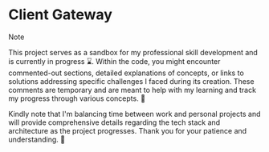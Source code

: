 # Client Gateway

> [!NOTE]
> This project serves as a sandbox for my professional skill development and is currently in progress :hourglass:. Within the code, you might encounter commented-out sections, detailed explanations of concepts, or links to solutions addressing specific challenges I faced during its creation. These comments are temporary and are meant to help with my learning and track my progress through various concepts. :nut_and_bolt:
>
> Kindly note that I'm balancing time between work and personal projects and will provide comprehensive details regarding the tech stack and architecture as the project progresses. Thank you for your patience and understanding. :rocket:
